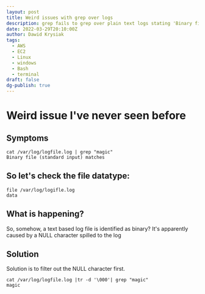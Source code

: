```yaml
---
layout: post
title: Weird issues with grep over logs
description: grep fails to grep over plain text logs stating 'Binary file (standard input) matches
date: 2022-03-29T20:10:00Z
author: Dawid Krysiak
tags:
  - AWS
  - EC2
  - Linux
  - windows
  - Bash
  - terminal
draft: false
dg-publish: true
---
```


# Weird issue I've never seen before

## Symptoms
```
cat /var/log/logfile.log | grep "magic"
Binary file (standard input) matches
```
## So let's check the file datatype:
```
file /var/log/logifle.log
data
```
## What is happening?
So, somehow, a text based log file is identified as binary?
It's apparently caused by a NULL character spilled to the log

## Solution
Solution is to filter out the NULL character first.

```
cat /var/log/logfile.log |tr -d '\000'| grep "magic"
magic
```